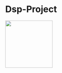 # Dsp-Project
<img src="https://media.giphy.com/media/vFKqnCdLPNOKc/giphy.gif" width="150" height="150" />
